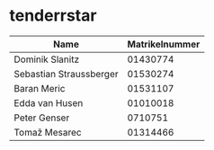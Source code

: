 # tenderrstar

|Name|Matrikelnummer|
|-|-|
|Dominik Slanitz | 01430774 |
|Sebastian Straussberger | 01530274 |
|Baran Meric | 01531107 |
|Edda van Husen | 01010018 |
|Peter Genser | 0710751 |
|Tomaž Mesarec | 01314466 |
